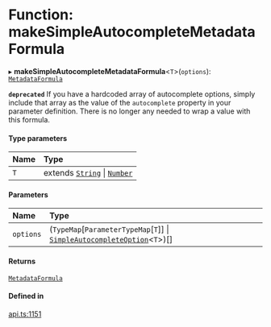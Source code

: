 # Function: makeSimpleAutocompleteMetadataFormula

▸ **makeSimpleAutocompleteMetadataFormula**<`T`\>(`options`): [`MetadataFormula`](../types/MetadataFormula.md)

**`deprecated`** If you have a hardcoded array of autocomplete options, simply include that array
as the value of the `autocomplete` property in your parameter definition. There is no longer
any needed to wrap a value with this formula.

#### Type parameters

| Name | Type |
| :------ | :------ |
| `T` | extends [`String`](../enums/ParameterType.md#string) \| [`Number`](../enums/ParameterType.md#number) |

#### Parameters

| Name | Type |
| :------ | :------ |
| `options` | (`TypeMap`[`ParameterTypeMap`[`T`]] \| [`SimpleAutocompleteOption`](../interfaces/SimpleAutocompleteOption.md)<`T`\>)[] |

#### Returns

[`MetadataFormula`](../types/MetadataFormula.md)

#### Defined in

[api.ts:1151](https://github.com/coda/packs-sdk/blob/main/api.ts#L1151)
